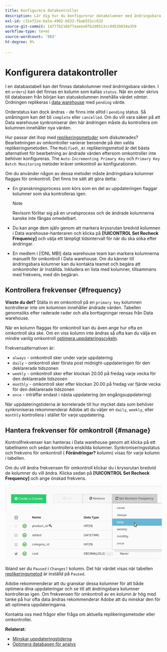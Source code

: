 ```yaml
---
title: Konfigurera datakontroller
description: Lär dig hur du konfigurerar datakolumner med ändringsbara värden.
exl-id: c31ef32e-ba5a-4902-b632-fbab551cc632
source-git-commit: 14777b216bf7aaeea0fb2d0513cc94539034a359
workflow-type: tm+mt
source-wordcount: '563'
ht-degree: 0%

---
```


# Konfigurera datakontroller

I en databastabell kan det finnas datakolumner med ändringsbara värden. I en `orders`) kan det finnas en kolumn som kallas `status`. När en order skrivs till databasen från början kan statuskolumnen innehålla värdet _väntar_. Ordningen replikeras i [data warehouse](../data-warehouse-mgr/tour-dwm.md) med `pending` värde.

Orderstatus kan dock ändras - de finns inte alltid i `pending` status. Så småningom kan det bli `complete` eller `cancelled`. Om du vill vara säker på att Data warehouse synkroniserar den här ändringen måste du kontrollera om kolumnen innehåller nya värden.

Hur passar det ihop med [replikeringsmetoder](../data-warehouse-mgr/cfg-replication-methods.md) som diskuterades? Bearbetningen av omkontroller varierar beroende på den valda replikeringsmetoden. The `Modified\_At` replikeringsmetod är det bästa alternativet för bearbetning av ändrade värden eftersom omkontroller inte behöver konfigureras. The `Auto-Incrementing Primary Key` och `Primary Key Batch Monitoring` metoder kräver omkontroll av konfigurationen.

Om du använder någon av dessa metoder måste ändringsbara kolumner flaggas för omkontroll. Det finns tre sätt att göra detta:

* En granskningsprocess som körs som en del av uppdateringen flaggar kolumner som ska kontrolleras igen.

   >[!NOTE]
   >
   >Revisorn förlitar sig på en urvalsprocess och de ändrade kolumnerna kanske inte fångas omedelbart.

* Du kan ange dem själv genom att markera kryssrutan bredvid kolumnen i Data warehouse-hanteraren och klicka på **[!UICONTROL Set Recheck Frequency]** och välja ett lämpligt tidsintervall för när du ska söka efter ändringar.
* En medlem i [!DNL MBI] data warehouse team kan markera kolumnerna manuellt för omkontroll i Data warehouse. Om du känner till ändringsbara kolumner kan du kontakta teamet och begära att omkontroller är inställda. Inkludera en lista med kolumner, tillsammans med frekvens, med din begäran.

## Kontrollera frekvenser {#frequency}

**Visste du det?**
Ställa in en omkontroll på en `primary key` kolumnen kontrollerar inte om kolumnen innehåller ändrade värden. Tabellen genomsöks efter raderade rader och alla borttagningar rensas från Data warehouse.

När en kolumn flaggas för omkontroll kan du även ange hur ofta en omkontroll ska ske. Om en viss kolumn inte ändras så ofta kan du välja en mindre vanlig omkontroll [optimera uppdateringscykeln](../../best-practices/reduce-update-cycle-time.md).

Frekvensalternativen är:

* `always` - omkontroll sker under varje uppdatering
* `daily` - omkontroll sker första post midnight-uppdateringen för den deklarerade tidszonen
* `weekly` - omkontroll sker efter klockan 20.00 på fredag varje vecka för den deklarerade tidszonen
* `monthly` - omkontroll sker efter klockan 20.00 på fredag var fjärde vecka för den deklarerade tidszonen
* `once` - inträffar endast i nästa uppdatering (en engångsuppdatering)

När uppdateringstiderna är korrelerade till hur mycket data som behöver synkroniseras rekommenderar Adobe att du väljer en `daily`, `weekly`, eller `monthly` kontrollera i stället för varje uppdatering.

## Hantera frekvenser för omkontroll {#manage}

Kontrollfrekvenser kan hanteras i Data warehouse genom att klicka på ett tabellnamn och sedan kontrollera enskilda kolumner. Synkroniseringsstatus och frekvens för omkontroll ( **Förändringar?** kolumn) visas för varje kolumn i tabellen.

Om du vill ändra frekvensen för omkontroll klickar du i kryssrutan bredvid de kolumner du vill ändra. Klicka sedan på **[!UICONTROL Set Recheck Frequency]** och ange önskad frekvens.

![](../../assets/dwm-recheck.png)

Ibland ser du `Paused` i `Changes?` kolumn. Det här värdet visas när tabellen [replikeringsmetod](../../data-analyst/data-warehouse-mgr/cfg-data-rechecks.md) är inställd på `Paused`.

Adobe rekommenderar att du granskar dessa kolumner för att både optimera dina uppdateringar och se till att ändringsbara kolumner kontrolleras igen. Om frekvensen för omkontroll av en kolumn är hög med tanke på hur ofta data ändras rekommenderar Adobe att du minskar den för att optimera uppdateringarna.

Kontakta oss med frågor eller fråga om aktuella replikeringsmetoder eller omkontroller.

**Relaterat:**

* [Minskar uppdateringstiderna](../../best-practices/reduce-update-cycle-time.md)
* [Optimera databasen för analys](../../best-practices/opt-db-analysis.md)
